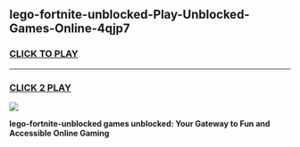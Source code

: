 
## lego-fortnite-unblocked-Play-Unblocked-Games-Online-4qjp7
<h3>
<a href="https://premium76.site?title=lego-fortnite-unblocked&ref=25A">CLICK TO PLAY</a></h3>
<hr>

<h3>
<a href="https://premium76.site?title=lego-fortnite-unblocked&ref=25A">CLICK 2 PLAY</a>
  
</h3>

<a href="https://premium76.site?title=lego-fortnite-unblocked&ref=25A"><img src="https://clearcache.store/games.png"></a>


**lego-fortnite-unblocked games unblocked: Your Gateway to Fun and Accessible Online Gaming**

